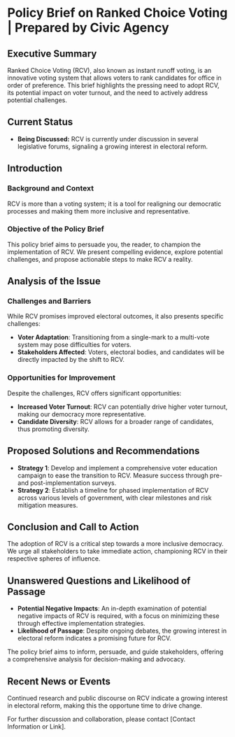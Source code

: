 # Policy Brief on Ranked Choice Voting | Prepared by Civic Agency

## Executive Summary
Ranked Choice Voting (RCV), also known as instant runoff voting, is an innovative voting system that allows voters to rank candidates for office in order of preference. This brief highlights the pressing need to adopt RCV, its potential impact on voter turnout, and the need to actively address potential challenges.

## Current Status
- **Being Discussed:** RCV is currently under discussion in several legislative forums, signaling a growing interest in electoral reform.

## Introduction
### Background and Context
RCV is more than a voting system; it is a tool for realigning our democratic processes and making them more inclusive and representative.

### Objective of the Policy Brief
This policy brief aims to persuade you, the reader, to champion the implementation of RCV. We present compelling evidence, explore potential challenges, and propose actionable steps to make RCV a reality.

## Analysis of the Issue
### Challenges and Barriers
While RCV promises improved electoral outcomes, it also presents specific challenges:
- **Voter Adaptation**: Transitioning from a single-mark to a multi-vote system may pose difficulties for voters.
- **Stakeholders Affected**: Voters, electoral bodies, and candidates will be directly impacted by the shift to RCV.

### Opportunities for Improvement
Despite the challenges, RCV offers significant opportunities:
- **Increased Voter Turnout**: RCV can potentially drive higher voter turnout, making our democracy more representative.
- **Candidate Diversity**: RCV allows for a broader range of candidates, thus promoting diversity.

## Proposed Solutions and Recommendations
- **Strategy 1**: Develop and implement a comprehensive voter education campaign to ease the transition to RCV. Measure success through pre- and post-implementation surveys.
- **Strategy 2**: Establish a timeline for phased implementation of RCV across various levels of government, with clear milestones and risk mitigation measures.

## Conclusion and Call to Action
The adoption of RCV is a critical step towards a more inclusive democracy. We urge all stakeholders to take immediate action, championing RCV in their respective spheres of influence.

## Unanswered Questions and Likelihood of Passage
- **Potential Negative Impacts**: An in-depth examination of potential negative impacts of RCV is required, with a focus on minimizing these through effective implementation strategies.
- **Likelihood of Passage**: Despite ongoing debates, the growing interest in electoral reform indicates a promising future for RCV.

The policy brief aims to inform, persuade, and guide stakeholders, offering a comprehensive analysis for decision-making and advocacy.

## Recent News or Events
Continued research and public discourse on RCV indicate a growing interest in electoral reform, making this the opportune time to drive change.

For further discussion and collaboration, please contact [Contact Information or Link].